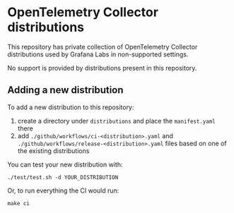 # OpenTelemetry Collector distributions

This repository has private collection of OpenTelemetry Collector distributions used by Grafana Labs in non-supported settings.

No support is provided by distributions present in this repository.

## Adding a new distribution

To add a new distribution to this repository:

1) create a directory under `distributions` and place the `manifest.yaml` there
2) add `./github/workflows/ci-<distribution>.yaml` and `./github/workflows/release-<distribution>.yaml` files based on one of the existing distributions

You can test your new distribution with:

```console
./test/test.sh -d YOUR_DISTRIBUTION
```

Or, to run everything the CI would run:

```console
make ci
```
